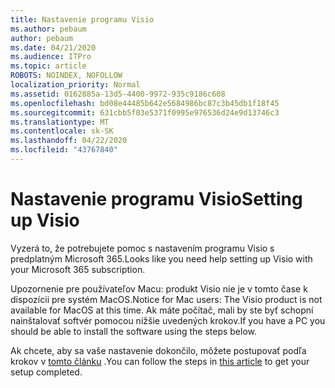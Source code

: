 ```yaml
---
title: Nastavenie programu Visio
ms.author: pebaum
author: pebaum
ms.date: 04/21/2020
ms.audience: ITPro
ms.topic: article
ROBOTS: NOINDEX, NOFOLLOW
localization_priority: Normal
ms.assetid: 0162885a-13d5-4400-9972-935c9186c608
ms.openlocfilehash: bd08e44485b642e5684986bc87c3b45db1f18f45
ms.sourcegitcommit: 631cbb5f03e5371f0995e976536d24e9d13746c3
ms.translationtype: MT
ms.contentlocale: sk-SK
ms.lasthandoff: 04/22/2020
ms.locfileid: "43767840"
---
```

# <a name="setting-up-visio"></a><span data-ttu-id="9d503-102">Nastavenie programu Visio</span><span class="sxs-lookup"><span data-stu-id="9d503-102">Setting up Visio</span></span>

<span data-ttu-id="9d503-103">Vyzerá to, že potrebujete pomoc s nastavením programu Visio s predplatným Microsoft 365.</span><span class="sxs-lookup"><span data-stu-id="9d503-103">Looks like you need help setting up Visio with your Microsoft 365 subscription.</span></span>
  
<span data-ttu-id="9d503-104">Upozornenie pre používateľov Macu: produkt Visio nie je v tomto čase k dispozícii pre systém MacOS.</span><span class="sxs-lookup"><span data-stu-id="9d503-104">Notice for Mac users: The Visio product is not available for MacOS at this time.</span></span> <span data-ttu-id="9d503-105">Ak máte počítač, mali by ste byť schopní nainštalovať softvér pomocou nižšie uvedených krokov.</span><span class="sxs-lookup"><span data-stu-id="9d503-105">If you have a PC you should be able to install the software using the steps below.</span></span>
  
<span data-ttu-id="9d503-106">Ak chcete, aby sa vaše nastavenie dokončilo, môžete postupovať podľa krokov v [tomto článku](https://support.office.com/article/f98f21e3-aa02-4827-9167-ddab5b025710.aspx) .</span><span class="sxs-lookup"><span data-stu-id="9d503-106">You can follow the steps in [this article](https://support.office.com/article/f98f21e3-aa02-4827-9167-ddab5b025710.aspx) to get your setup completed.</span></span> 
  

